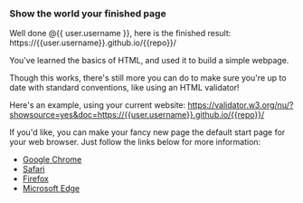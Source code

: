 ### Show the world your finished page

Well done @{{ user.username }}, here is the finished result: https://{{user.username}}.github.io/{{repo}}/

You've learned the basics of HTML, and used it to build a simple webpage. 

Though this works, there's still more you can do to make sure you're up to date with standard conventions, like using an HTML validator!

Here's an example, using your current website: https://validator.w3.org/nu/?showsource=yes&doc=https://{{user.username}}.github.io/{{repo}}/


If you'd like, you can make your fancy new page the default start page for your web browser. Just follow the links below for more information:

- [Google Chrome](https://support.google.com/chrome/answer/95314?hl=en)
- [Safari](https://support.apple.com/guide/safari/set-your-homepage-ibrw1020/mac)
- [Firefox](https://support.mozilla.org/en-US/kb/how-to-set-the-home-page)
- [Microsoft Edge](https://support.microsoft.com/en-us/help/4027577/windows-change-your-home-page)
